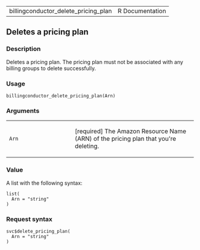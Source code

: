 <table style="width: 100%;">
<tbody>
<tr class="odd">
<td>billingconductor_delete_pricing_plan</td>
<td style="text-align: right;">R Documentation</td>
</tr>
</tbody>
</table>

## Deletes a pricing plan

### Description

Deletes a pricing plan. The pricing plan must not be associated with any
billing groups to delete successfully.

### Usage

    billingconductor_delete_pricing_plan(Arn)

### Arguments

<table>
<colgroup>
<col style="width: 35%" />
<col style="width: 65%" />
</colgroup>
<tbody>
<tr class="odd">
<td><code
id="billingconductor_delete_pricing_plan_:_Arn">Arn</code></td>
<td><p>[required] The Amazon Resource Name (ARN) of the pricing plan
that you're deleting.</p></td>
</tr>
</tbody>
</table>

### Value

A list with the following syntax:

    list(
      Arn = "string"
    )

### Request syntax

    svc$delete_pricing_plan(
      Arn = "string"
    )
